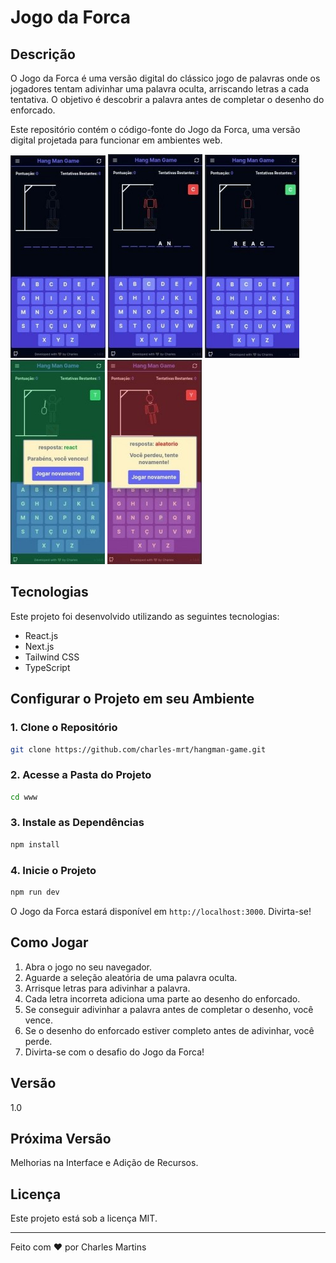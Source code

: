 # Jogo da Forca

## Descrição

O Jogo da Forca é uma versão digital do clássico jogo de palavras onde os jogadores tentam adivinhar uma palavra oculta, arriscando letras a cada tentativa. O objetivo é descobrir a palavra antes de completar o desenho do enforcado.

Este repositório contém o código-fonte do Jogo da Forca, uma versão digital projetada para funcionar em ambientes web.

![Preview do Jogo da Forca](.github/preview-1.jpg)
![Preview do Jogo da Forca](.github/preview-2.jpg)
![Preview do Jogo da Forca](.github/preview-3.jpg)
![Preview do Jogo da Forca](.github/preview-4.jpg)
![Preview do Jogo da Forca](.github/preview-5.jpg)

## Tecnologias

Este projeto foi desenvolvido utilizando as seguintes tecnologias:

- React.js
- Next.js
- Tailwind CSS
- TypeScript

## Configurar o Projeto em seu Ambiente

### 1. Clone o Repositório

```bash
git clone https://github.com/charles-mrt/hangman-game.git
```

### 2. Acesse a Pasta do Projeto

```bash
cd www
```

### 3. Instale as Dependências

```bash
npm install
```

### 4. Inicie o Projeto

```bash
npm run dev
```
   
O Jogo da Forca estará disponível em `http://localhost:3000`. Divirta-se!

## Como Jogar

1. Abra o jogo no seu navegador.
2. Aguarde a seleção aleatória de uma palavra oculta.
3. Arrisque letras para adivinhar a palavra.
4. Cada letra incorreta adiciona uma parte ao desenho do enforcado.
5. Se conseguir adivinhar a palavra antes de completar o desenho, você vence.
6. Se o desenho do enforcado estiver completo antes de adivinhar, você perde.
7. Divirta-se com o desafio do Jogo da Forca!


## Versão
1.0

## Próxima Versão

Melhorias na Interface e Adição de Recursos.

## Licença

Este projeto está sob a licença MIT.

---

Feito com ♥ por Charles Martins